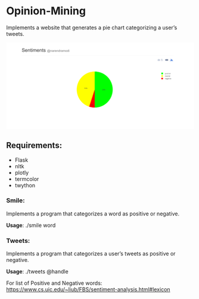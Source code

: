 # Opinion-Mining

Implements a website that generates a pie chart categorizing a user’s tweets.


![alt tag](https://github.com/kambojankush/Opinion-Mining/blob/master/sentiments.PNG)

## Requirements:
* Flask
* nltk
* plotly
* termcolor
* twython

### Smile:
Implements a program that categorizes a word as positive or negative.

**Usage**: ./smile word

### Tweets:
Implements a program that categorizes a user’s tweets as positive or negative.

**Usage**: ./tweets @handle

For list of Positive and Negative words:
https://www.cs.uic.edu/~liub/FBS/sentiment-analysis.html#lexicon
